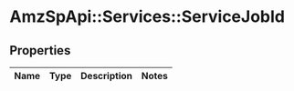 # AmzSpApi::Services::ServiceJobId

## Properties
Name | Type | Description | Notes
------------ | ------------- | ------------- | -------------


